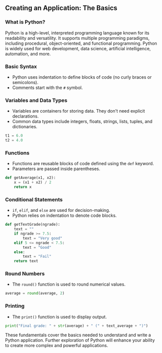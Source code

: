 ## Creating an Application: The Basics

### What is Python?
Python is a high-level, interpreted programming language known for its readability and versatility. It supports multiple programming paradigms, including procedural, object-oriented, and functional programming. Python is widely used for web development, data science, artificial intelligence, automation, and more.

### Basic Syntax
- Python uses indentation to define blocks of code (no curly braces or semicolons).
- Comments start with the `#` symbol.

### Variables and Data Types
- Variables are containers for storing data. They don't need explicit declarations.
- Common data types include integers, floats, strings, lists, tuples, and dictionaries.

```python
t1 = 6.0
t2 = 4.0
```

### Functions
- Functions are reusable blocks of code defined using the `def` keyword.
- Parameters are passed inside parentheses.

```python
def getAverage(x1, x2):
    x = (x1 + x2) / 2
    return x
```

### Conditional Statements
- `if`, `elif`, and `else` are used for decision-making.
- Python relies on indentation to denote code blocks.

```python
def getTextGrade(ngrade):
    text = ""
    if ngrade >= 7.5:
        text = "Very good"
    elif 5 <= ngrade < 7.5:
        text = "Good"
    else:
        text = "Fail"
    return text
```

### Round Numbers
- The `round()` function is used to round numerical values.

```python
average = round(average, 2)
```

### Printing
- The `print()` function is used to display output.

```python
print("Final grade: " + str(average) + " (" + text_average + ")")
```


These fundamentals cover the basics needed to understand and write a Python application. Further exploration of Python will enhance your ability to create more complex and powerful applications.